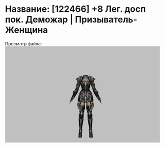 # Название: [122466] +8 Лег. досп пок. Деможар | Призыватель-Женщина

Просмотр файла:
![p090034.png](p090034.png)